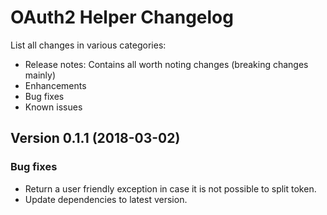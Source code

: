 # OAuth2 Helper Changelog #

List all changes in various categories:
* Release notes: Contains all worth noting changes (breaking changes mainly)
* Enhancements
* Bug fixes
* Known issues

## Version 0.1.1 (2018-03-02) ##

### Bug fixes ###

- Return a user friendly exception in case it is not possible to split token.
- Update dependencies to latest version.

